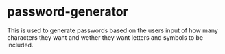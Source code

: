 # password-generator
This is used to generate passwords based on the users input of how many characters they want and wether they want letters and symbols to be included. 
